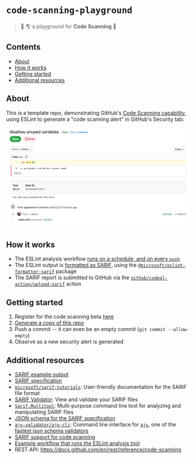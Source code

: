 # `code-scanning-playground`
> :wave: :earth_americas: a playground for **Code Scanning** :roller_coaster:

## Contents
- [About](#about)
- [How it works](#how-it-works)
- [Getting started](#getting-started)
- [Additional resources](#additional-resources)

## About
This is a template repo, demonstrating GitHub's [Code Scanning capability](https://docs.github.com/en/github/finding-security-vulnerabilities-and-errors-in-your-code/about-code-scanning), using ESLint to generate a "code scanning alert" in GitHub's Security tab:

![example](images/example.png)

## How it works
- The ESLint analysis workflow [runs on a schedule, and on every `push`](https://github.com/swinton/code-scanning-playground/blob/20366008d4376dd1899559fba0bf5fbbece109c3/.github/workflows/upload-sarif.yml#L3-L8)
- The ESLint output is [formatted as SARIF](https://github.com/swinton/code-scanning-playground/blob/20366008d4376dd1899559fba0bf5fbbece109c3/.github/workflows/upload-sarif.yml#L18-L20), using the [`@microsoft/eslint-formatter-sarif`](https://github.com/microsoft/sarif-sdk/tree/master/src/ESLint.Formatter#readme) package
- The SARIF report is submitted to GitHub via the [`github/codeql-action/upload-sarif`](https://github.com/github/codeql-action/tree/main/upload-sarif) action

## Getting started
1. Register for the code scanning beta [here](https://github.com/features/security/advanced-security/signup)
1. [Generate a copy of this repo](https://github.com/swinton/code-scanning-playground/generate)
1. Push a commit -- it can even be an empty commit (`git commit --allow-empty`)
1. Observe as a new security alert is generated

## Additional resources
- [SARIF example output](example.sarif.json)
- [SARIF specification](https://docs.oasis-open.org/sarif/sarif/v2.1.0/sarif-v2.1.0.html)
- [`microsoft/sarif-tutorials`](https://github.com/microsoft/sarif-tutorials): User-friendly documentation for the SARIF file format
- [SARIF Validator](https://sarifweb.azurewebsites.net/Validation): View and validate your SARIF files
- [`Sarif.Multitool`](https://www.nuget.org/packages/Sarif.Multitool/): Multi-purpose command line tool for analyzing and manipulating SARIF files
- [JSON schema for the SARIF specification](https://docs.oasis-open.org/sarif/sarif/v2.1.0/cos02/schemas/sarif-schema-2.1.0.json)
- [`ajv-validator/ajv-cli`](https://github.com/ajv-validator/ajv-cli): Command line interface for [`ajv`](https://github.com/epoberezkin/ajv), one of the [fastest json schema validators](https://github.com/ebdrup/json-schema-benchmark)
- [SARIF support for code scanning](https://docs.github.com/en/github/finding-security-vulnerabilities-and-errors-in-your-code/sarif-support-for-code-scanning)
- [Example workflow that runs the ESLint analysis tool](https://docs.github.com/en/github/finding-security-vulnerabilities-and-errors-in-your-code/uploading-a-sarif-file-to-github#example-workflow-that-runs-the-eslint-analysis-tool)
- REST API: https://docs.github.com/en/rest/reference/code-scanning
